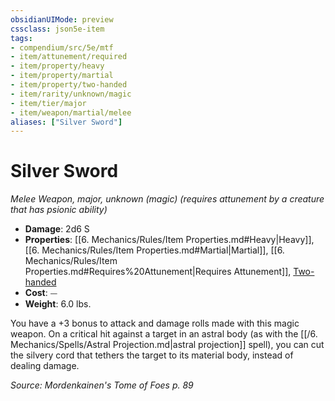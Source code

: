 ```yaml
---
obsidianUIMode: preview
cssclass: json5e-item
tags:
- compendium/src/5e/mtf
- item/attunement/required
- item/property/heavy
- item/property/martial
- item/property/two-handed
- item/rarity/unknown/magic
- item/tier/major
- item/weapon/martial/melee
aliases: ["Silver Sword"]
---
```

# Silver Sword
*Melee Weapon, major, unknown (magic) (requires attunement by a creature that has psionic ability)*  

- **Damage**: 2d6 S
- **Properties**: [[6. Mechanics/Rules/Item Properties.md#Heavy|Heavy]], [[6. Mechanics/Rules/Item Properties.md#Martial|Martial]], [[6. Mechanics/Rules/Item Properties.md#Requires%20Attunement|Requires Attunement]], [Two-handed](compendium/rules/item-properties.md#Two-handed)
- **Cost**: ⏤
- **Weight**: 6.0 lbs.

You have a +3 bonus to attack and damage rolls made with this magic weapon. On a critical hit against a target in an astral body (as with the [[/6. Mechanics/Spells/Astral Projection.md|astral projection]] spell), you can cut the silvery cord that tethers the target to its material body, instead of dealing damage.

*Source: Mordenkainen's Tome of Foes p. 89*